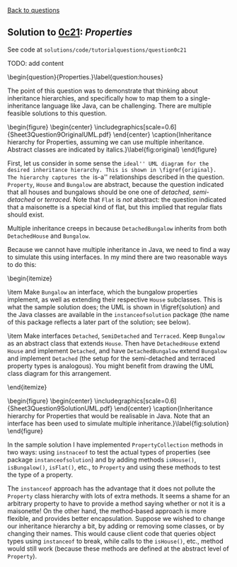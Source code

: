 [Back to questions](../README.md)

## Solution to [0c21](../questions/0c21): *Properties*

See code at `solutions/code/tutorialquestions/question0c21`

TODO: add content

\begin{question}{Properties.}\label{question:houses}

The point of this question was to demonstrate that thinking about inheritance hierarchies, and specifically
how to map them to a single-inheritance language like Java, can be challenging.  There are multiple feasible
solutions to this question.

\begin{figure}
\begin{center}
\includegraphics[scale=0.6]{Sheet3Question9OriginalUML.pdf}
\end{center}
\caption{Inheritance hierarchy for Properties, assuming we can use multiple inheritance.  Abstract classes are indicated by italics.}\label{fig:original}
\end{figure}


First, let us consider in some sense the ``ideal'' UML diagram for the desired inheritance hierarchy.
This is shown in \figref{original}.  The hierarchy captures the ``is-a'' relationships described in
the question.  `Property`, `House` and `Bungalow` are abstract, because
the question indicated that all houses and bungalows should be one one of *detached*, *semi-detached*
or *terraced*.  Note that `Flat` is *not* abstract: the question indicated that a maisonette
is a special kind of flat, but this implied that regular flats should exist.

Multiple inheritance creeps in because `DetachedBungalow` inherits from both `DetachedHouse`
and `Bungalow`.

Because we cannot have multiple inheritance in Java, we need to find a way to simulate this using interfaces.
In my mind there are two reasonable ways to do this:

\begin{itemize}

\item Make `Bungalow` an interface, which the bungalow properties implement, as well as extending their respective
`House` subclasses.  This is what the sample solution does; the UML is shown in \figref{solution} and the Java
classes are available in the `instanceofsolution` package (the name of this package reflects a later part of the solution; see below).

\item Make interfaces `Detached`, `SemiDetached` and `Terraced`.  Keep `Bungalow` as an abstract
class that extends `House`.  Then have `DetachedHouse` extend `House` and implement `Detached`,
and have `DetachedBungalow` extend `Bungalow` and implement `Detached` (the setup for the semi-detached
and terraced property types is analogous).  You might benefit from drawing the UML class diagram for this arrangement.

\end{itemize}

\begin{figure}
\begin{center}
\includegraphics[scale=0.6]{Sheet3Question9SolutionUML.pdf}
\end{center}
\caption{Inheritance hierarchy for Properties that would be realisable in Java.  Note that an interface has been used to simulate multiple inheritance.}\label{fig:solution}
\end{figure}

In the sample solution I have implemented `PropertyCollection` methods in two ways: using `instnaceof`
to test the actual types of properties (see package `instanceofsolution`) and by adding methods
`isHouse()`, `isBungalow()`,
`isFlat()`, etc., to `Property` and using these methods to test the type of a property.

The `instanceof` approach has the advantage that it does not pollute the `Property` class
hierarchy with lots of extra methods.  It seems a shame for an arbitrary property to have to provide
a method saying whether or not it is a maisonette!  On the other hand, the method-based approach is more flexible, and provides
better encapsulation.
Suppose we wished to change our inheritance hierarchy a bit, by adding or removing some classes, or by changing their names.
This would cause client code that queries object types using `instanceof` to break, while calls to the `isHouse()`, etc.,
method would still work (because these methods are defined at the abstract level of `Property`).

